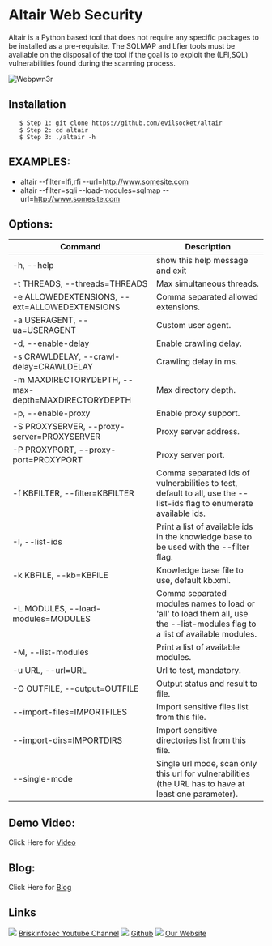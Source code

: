 Altair Web Security
============
Altair is a Python based tool that does not require any specific packages to be installed as a pre-requisite. The SQLMAP and Lfier tools must be available on the disposal of the tool if the goal is to exploit the (LFI,SQL) vulnerabilities found during the scanning process.

![Webpwn3r](https://briskinfosec.com//assets/tooloftheday/Copy_of_Briskinfosec_TOD_Latest_samples_3.jpg)

Installation
----------------
       $ Step 1: git clone https://github.com/evilsocket/altair
       $ Step 2: cd altair
       $ Step 3: ./altair -h

EXAMPLES:
-----------------
- altair --filter=lfi,rfi --url=http://www.somesite.com
- altair --filter=sqli --load-modules=sqlmap --url=http://www.somesite.com

Options:
----------------
|  Command | Description   |
| ------------ | ------------ |
|-h, --help| show this help message and exit |
|-t THREADS, --threads=THREADS | Max simultaneous threads.|
|-e ALLOWEDEXTENSIONS, --ext=ALLOWEDEXTENSIONS | Comma separated allowed extensions.|
|-a USERAGENT, --ua=USERAGENT | Custom user agent. |
|-d, --enable-delay | Enable crawling delay.|
|-s CRAWLDELAY, --crawl-delay=CRAWLDELAY | Crawling delay in ms.|
|-m MAXDIRECTORYDEPTH, --max-depth=MAXDIRECTORYDEPTH | Max directory depth.|
|-p, --enable-proxy | Enable proxy support. |
| -S PROXYSERVER, --proxy-server=PROXYSERVER | Proxy server address.|
|-P PROXYPORT, --proxy-port=PROXYPORT | Proxy server port.|
|-f KBFILTER, --filter=KBFILTER | Comma separated ids of vulnerabilities to test,            default to all, use the --list-ids flag to enumerate available ids.|
|-I, --list-ids | Print a list of available ids in the knowledge base to be used with the --filter flag.|
|-k KBFILE, --kb=KBFILE | Knowledge base file to use, default kb.xml.|
|-L MODULES, --load-modules=MODULES | Comma separated modules names to load or 'all' to load them all, use the --list-modules flag to a list of available modules.|
| -M, --list-modules | Print a list of available modules.|
|-u URL, --url=URL |  Url to test, mandatory.|
|-O OUTFILE, --output=OUTFILE| Output status and result to file.|
| --import-files=IMPORTFILES | Import sensitive files list from this file.|
|--import-dirs=IMPORTDIRS | Import sensitive directories list from this file.|
|--single-mode | Single url mode, scan only this url for vulnerabilities (the URL has to have at least one parameter).|

Demo Video:
-----------------
Click Here for [Video](https://www.youtube.com/watch?v=VC_NZCS1kKc&feature=emb_imp_woyt "Video")

Blog: 
--------------
Click Here for [Blog](https://briskinfosec.com/tooloftheday/toolofthedaydetail/Altair "Blog")

Links
----------------
![ ](https://img.icons8.com/color/15/000000/youtube-play.png) [Briskinfosec Youtube Channel](https://www.youtube.com/channel/UCcPmqqYETcO_7-6p_uUsF1w "Briskinfosec Youtube Channel")
 ![ ](https://img.icons8.com/glyph-neue/15/000000/github.png) [Github](https://github.com/briskinfosec "Github") 
![ ](https://img.icons8.com/ios/15/000000/internet--v2.png) [Our Website](https://www.briskinfosec.com/ "Our Website")
